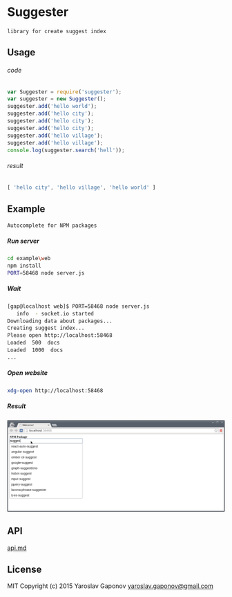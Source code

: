 # Suggester

    library for create suggest index

## Usage

###### code

```js
var Suggester = require('suggester');
var suggester = new Suggester();
suggester.add('hello world');
suggester.add('hello city');
suggester.add('hello city');
suggester.add('hello city');
suggester.add('hello village');
suggester.add('hello village');
console.log(suggester.search('hell'));
```

###### result
```js
[ 'hello city', 'hello village', 'hello world' ]
```

## Example
    Autocomplete for NPM packages

##### Run server
```sh
cd example\web
npm install
PORT=58468 node server.js 
```

##### Wait
```sh
[gap@localhost web]$ PORT=58468 node server.js 
   info  - socket.io started
Downloading data about packages...
Creating suggest index...
Please open http://localhost:58468
Loaded  500  docs
Loaded  1000  docs
...
```
##### Open website
```sh
xdg-open http://localhost:58468
```
##### Result
![alt text](https://github.com/YaroslavGaponov/suggester/raw/master/example.png "Example")

## API
[api.md](https://github.com/YaroslavGaponov/suggester/raw/master/api.md)

## License
MIT Copyright (c) 2015 Yaroslav Gaponov <yaroslav.gaponov@gmail.com>